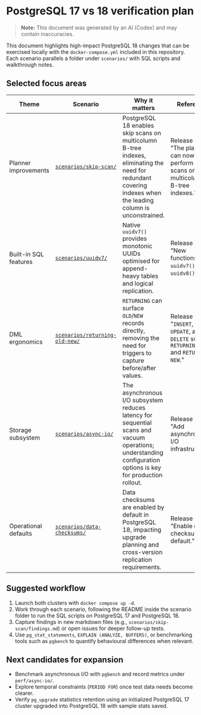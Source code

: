 # PostgreSQL 17 vs 18 verification plan
> **Note:** This document was generated by an AI (Codex) and may contain inaccuracies.

This document highlights high-impact PostgreSQL 18 changes that can be exercised locally with the `docker-compose.yml` included in this repository. Each scenario parallels a folder under `scenarios/` with SQL scripts and walkthrough notes.

## Selected focus areas

| Theme | Scenario | Why it matters | Reference |
|-------|----------|----------------|-----------|
| Planner improvements | [`scenarios/skip-scan/`](../scenarios/skip-scan) | PostgreSQL 18 enables skip scans on multicolumn B-tree indexes, eliminating the need for redundant covering indexes when the leading column is unconstrained. | Release notes, "The planner can now perform skip scans on multicolumn B-tree indexes." |
| Built-in SQL features | [`scenarios/uuidv7/`](../scenarios/uuidv7) | Native `uuidv7()` provides monotonic UUIDs optimised for append-heavy tables and logical replication. | Release notes, "New functions `uuidv7()` and `uuidv8()`." |
| DML ergonomics | [`scenarios/returning-old-new/`](../scenarios/returning-old-new) | `RETURNING` can surface `OLD`/`NEW` records directly, removing the need for triggers to capture before/after values. | Release notes, "`INSERT`, `UPDATE`, and `DELETE` support `RETURNING OLD` and `RETURNING NEW`." |
| Storage subsystem | [`scenarios/async-io/`](../scenarios/async-io) | The asynchronous I/O subsystem reduces latency for sequential scans and vacuum operations; understanding configuration options is key for production rollout. | Release notes, "Add asynchronous I/O infrastructure." |
| Operational defaults | [`scenarios/data-checksums/`](../scenarios/data-checksums) | Data checksums are enabled by default in PostgreSQL 18, impacting upgrade planning and cross-version replication requirements. | Release notes, "Enable data checksums by default." |

## Suggested workflow
1. Launch both clusters with `docker compose up -d`.
2. Work through each scenario, following the README inside the scenario folder to run the SQL scripts on PostgreSQL 17 and PostgreSQL 18.
3. Capture findings in new markdown files (e.g., `scenarios/skip-scan/findings.md`) or open issues for deeper follow-up tests.
4. Use `pg_stat_statements`, `EXPLAIN (ANALYZE, BUFFERS)`, or benchmarking tools such as `pgbench` to quantify behavioural differences when relevant.

## Next candidates for expansion
- Benchmark asynchronous I/O with `pgbench` and record metrics under `perf/async-io/`.
- Explore temporal constraints (`PERIOD FOR`) once test data needs become clearer.
- Verify `pg_upgrade` statistics retention using an initialized PostgreSQL 17 cluster upgraded into PostgreSQL 18 with sample stats saved.
